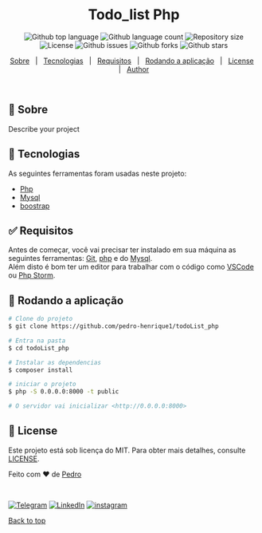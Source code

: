<div align="center" id="top"> 
</div>

<h1 align="center">Todo_list Php</h1>

<p align="center">
  <img alt="Github top language" src="https://img.shields.io/github/languages/top/pedro-henrique1/todoList_php?color=56BEB8">

  <img alt="Github language count" src="https://img.shields.io/github/languages/count/pedro-henrique1/todoList_php?color=56BEB8">

  <img alt="Repository size" src="https://img.shields.io/github/repo-size/pedro-henrique1/todoList_php?color=56BEB8">

  <img alt="License" src="https://img.shields.io/github/license/pedro-henrique1/todoList_php?color=56BEB8">


  <img alt="Github issues" src="https://img.shields.io/github/issues/pedro-henrique1/todoList_php?color=56BEB8" /> 
  <img alt="Github forks" src="https://img.shields.io/github/forks/pedro-henrique1/todoList_php?color=56BEB8" /> 
  <img alt="Github stars" src="https://img.shields.io/github/stars/pedro-henrique1/todoList_php?color=56BEB8" /> 
</p>


<p align="center">
  <a href="#dart-about">Sobre</a> &#xa0; | &#xa0; 
  <a href="#rocket-technologies">Tecnologias</a> &#xa0; | &#xa0;
  <a href="#white_check_mark-requirements">Requisitos</a> &#xa0; | &#xa0;
  <a href="#checkered_flag-starting">Rodando a aplicação</a> &#xa0; | &#xa0;
  <a href="#memo-license">License</a> &#xa0; | &#xa0;
  <a href="https://github.com/pedro-henrique1" target="_blank">Author</a>
</p>

<br>

## :dart: Sobre ##

Describe your project

## :rocket: Tecnologias

As seguintes ferramentas foram usadas neste projeto:

- [Php](https://www.php.net/)
- [Mysql](https://www.mysql.com/)
- [boostrap](https://getbootstrap.com.br/)

## :white_check_mark: Requisitos

Antes de começar, você vai precisar ter instalado em sua máquina as seguintes ferramentas:
[Git](https://git-scm.com), [php](https://www.php.net/) e do [Mysql](https://www.mysql.com/). <br>
Além disto é bom ter um editor para trabalhar com o código como [VSCode](https://code.visualstudio.com/) ou
[Php Storm](https://www.jetbrains.com/phpstorm/).

## :checkered_flag: Rodando a aplicação ##

```bash
# Clone do projeto
$ git clone https://github.com/pedro-henrique1/todoList_php

# Entra na pasta
$ cd todoList_php

# Instalar as dependencias
$ composer install

# iniciar o projeto
$ php -S 0.0.0.0:8000 -t public 

# O servidor vai inicializar <http://0.0.0.0:8000>
```

## :memo: License ##

Este projeto está sob licença do MIT. Para obter mais detalhes, consulte [LICENSE](LICENSE.md).

Feito com :heart: de <a href="https://github.com/pedro-henrique1" target="_blank">Pedro</a>

&#xa0;

[![Telegram](https://img.shields.io/badge/-TELEGRAM-2CA5E0?style=for-the-badge&logo=telegram&logoColor=white)](https://t.me/pedr0_henrique) [![LinkedIn](https://img.shields.io/badge/-LINKEDIN-0077B5?style=for-the-badge&logo=linkedin&logoColor=white)](https://www.linkedin.com/in/pedro-henrique-silva-rodrigues-0544ab199/) [![instagram](https://img.shields.io/badge/instagram-%23E4405F.svg?&style=for-the-badge&logo=instagram&logoColor=white)](https://www.instagram.com/pedro_henrique_dev/)

<a href="#top">Back to top</a>
